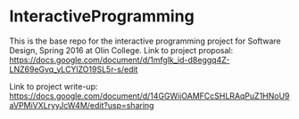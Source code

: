 # InteractiveProgramming
This is the base repo for the interactive programming project for Software Design, Spring 2016 at Olin College.
Link to project proposal: https://docs.google.com/document/d/1mfglk_id-d8eggq4Z-LNZ69eGvq_yLCYlZO19SL5r-s/edit

Link to project write-up:
https://docs.google.com/document/d/14GGWijOAMFCcSHLRAqPuZ1HNoU9aVPMiVXLryyJcW4M/edit?usp=sharing

